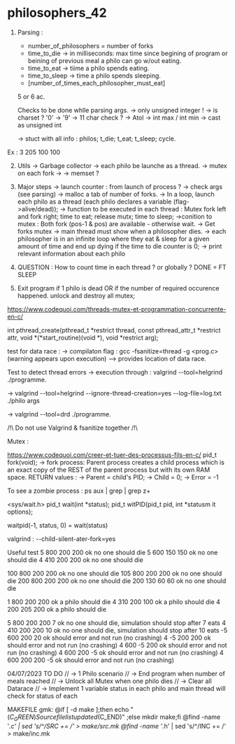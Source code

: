 # philosophers_42

1. Parsing :
	- number_of_philosophers = number of forks
	- time_to_die -> in milliseconds: max time since begining of program or beining of previous meal a philo can go w/out eating.
	- time_to_eat -> tiime a philo spends eating.
	- time_to_sleep -> time a philo spends sleeping.
	- [number_of_times_each_philosopher_must_eat]

	5 or 6 ac.

	Checks to be done whlle parsing args.
	-> only unsigned integer !
	-> is charset ? '0' -> '9'
	-> 11 char check ?
	-> Atol
	-> int max / int min
	-> cast as unsigned int

	-> stuct with all info : philos; t_die; t_eat; t_sleep; cycle.

Ex : 3 205 100 100

2.	Utils
	-> Garbage collector
	-> each philo be launche as a thread.
	-> mutex on each fork ->
	-> memset ?

3. Major steps
	-> launch counter : from launch of process ?
	-> check args (see parsing)
	-> malloc a tab of number of forks.
	-> In a loop, launch each philo as a thread (each philo declares a variable (flag->alive/dead));
	-> function to be executed in each thread : Mutex fork left and fork right; time to eat; release mutx; time to sleep;
		->conition to mutex : Both fork (pos-1 & pos) are available - otherwise wait. -> Get forks mutex
	-> main thread must show when a philosopher dies.
	-> each philosopher is in an infinite loop where they eat & sleep for a given amount of time and end up dying if the time to die counter is 0;
	-> print relevant information about each philo

4. QUESTION : How to count time in each thread ? or globally ? DONE = FT SLEEP

5. Exit program if 1 philo is dead OR if the number of required occurence happened.
	unlock and destroy all mutex;


https://www.codequoi.com/threads-mutex-et-programmation-concurrente-en-c/

int pthread_create(pthread_t *restrict thread, const pthread_attr_t *restrict attr, void *(*start_routine)(void *), void *restrict arg);

test for data race :
-> compilaton flag : gcc -fsanitize=thread -g <prog.c>
(warning appears upon execution)
--> provides location of data race.

Test to detect thread errors
-> execution through : valgrind --tool=helgrind ./programme.

-> valgrind --tool=helgrind --ignore-thread-creation=yes --log-file=log.txt ./philo args

-> valgrind --tool=drd ./programme.

/!\ Do not use Valgrind & fsanitize together /!\

Mutex :



https://www.codequoi.com/creer-et-tuer-des-processus-fils-en-c/
pid_t	fork(void);
	-> fork process: Parent process creates a child process which is an exact copy of the REST of the parent process but with its own RAM space.
	RETURN values :
		-> Parent = child's PID;
		-> Child = 0;
		-> Error = -1

To see a zombie process :
ps aux | grep <PID> | grep z+

<sys/wait.h>
pid_t	wait(int *status);
pid_t	witPID(pid_t pid, int *statusm it options);

waitpid(-1, status, 0) = wait(status)

valgrind : --child-silent-ater-fork=yes

Useful test
5 800 200 200			ok
no one should die
5 600 150 150			ok
no one should die
4 410 200 200			ok
no one should die

100 800 200 200			ok
no one should die
105 800 200 200			ok
no one should die
200 800 200 200			ok
no one should die
200 130 60 60			ok
no one should die


1 800 200 200			ok
a philo should die
4 310 200 100			ok
a philo should die
4 200 205 200			ok
a philo should die

5 800 200 200 7			ok
no one should die, simulation should stop after 7 eats
4 410 200 200 10		ok
no one should die, simulation should stop after 10 eats
-5 600 200 20			ok
should error and not run (no crashing)
4 -5 200 200			ok
should error and not run (no crashing)
4 600 -5 200			ok
should error and not run (no crashing)
4 600 200 -5			ok
should error and not run (no crashing)
4 600 200 200 -5		ok
should error and not run (no crashing)


04/07/2023
TO DO
//	-> 1 Philo scenario
//	-> End program when number of meals reached
//	-> Unlock all Mutex when one philo dies
//	-> Clear all Datarace
//	-> Implement 1 variable status in each philo and main thread will check for status of each


MAKEFILE
gmk:
		@if [ -d make ];then echo "$(C_GREEN)Source file list updated$(C_END)" ;else mkdir make;fi
		@find -name '*.c' | sed 's/^/SRC += /' > make/src.mk
		@find -name '*.h' | sed 's/^/INC += /' > make/inc.mk